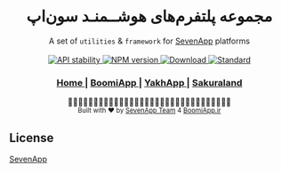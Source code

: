 <h1 align="center">مجموعه پلتفرم‌های هوشــمنـد سون‌اپ</h1>

<div align="center">
  A set of <code>utilities</code> & <code>framework</code> for <a href="https://sevenapp.co">SevenApp</a> platforms
</div>

<br />

<div align="center">
  <!-- Stability -->
  <a href="https://nodejs.org/api/documentation.html#documentation_stability_index">
    <img src="https://img.shields.io/badge/stability-stable-green.svg?style=flat-square"
      alt="API stability" />
  </a>
  <!-- NPM version -->
  <a href="https://npmjs.org/package/nobari">
    <img src="https://img.shields.io/npm/v/nobari.svg?style=flat-square"
      alt="NPM version" />
  </a>
  <!-- Downloads -->
  <a href="https://npmjs.org/package/nobari">
    <img src="https://img.shields.io/npm/dt/nobari.svg?style=flat-square"
      alt="Download" />
  </a>
  <!-- Standard -->
  <a href="https://standardjs.com">
    <img src="https://img.shields.io/badge/code%20style-standard-brightgreen.svg?style=flat-square"
      alt="Standard" />
  </a>
</div>

<div align="center">
  <h3>
    <a href="https://sevenapp.co">
      Home
    </a>
    <span> | </span>
    <a href="https://boomiapp.ir">
      BoomiApp
    </a>
    <span> | </span>
    <a href="https://site.yakhapp.ir">
      YakhApp
    </a>
    <span> | </span>
    <a href="https://sakuraland.ir">
      Sakuraland
    </a>
  </h3>
</div>

<div align="center">
    🍹🍚🍜🥚🍞🍩🍮🍨🍧🍰🍪🍫🍬🍭🍯🍎🍏🍊🍋🍒🍇🍉🍓🍑🍈🍌🍐🍍🍠🍆🍅🌽
</div>

<div align="center">
  <sub>Built with ❤︎ by
  <a href="https://sevenapp.co">SevenApp Team</a> 4 <a href="https://boomiapp.ir">BoomiApp.ir</a>
</div>

## License

[SevenApp](https://sevenapp.co)
